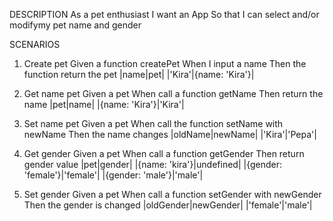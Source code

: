 DESCRIPTION
As a pet enthusiast
I want an App
So that I can select and/or modifymy pet name and gender

SCENARIOS

1. Create pet
   Given a function createPet
   When I input a name
   Then the function return the pet
   |name|pet|
   |'Kira'|{name: 'Kira'}|

2. Get name pet
   Given a pet
   When call a function getName
   Then return the name
   |pet|name|
   |{name: 'Kira'}|'Kira'|

3. Set name pet
   Given a pet
   When call the function setName with newName
   Then the name changes
   |oldName|newName|
   |'Kira'|'Pepa'|

4. Get gender
   Given a pet
   When call a function getGender
   Then return gender value
   |pet|gender|
   |{name: 'kira'}|undefined|
   |{gender: 'female'}|'female'|
   |{gender: 'male'}|'male'|

5. Set gender
   Given a pet
   When call a function setGender with newGender
   Then the gender is changed
   |oldGender|newGender|
   |'female'|'male'|

